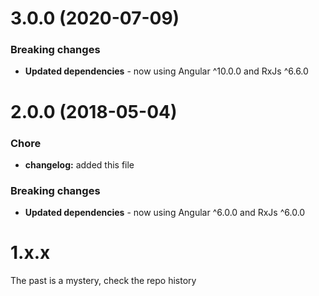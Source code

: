 <a name="3.0.0"></a>
# 3.0.0 (2020-07-09)

### Breaking changes

* **Updated dependencies** - now using Angular ^10.0.0 and RxJs ^6.6.0

<a name="2.0.0"></a>
# 2.0.0 (2018-05-04)


### Chore

* **changelog:** added this file

### Breaking changes

* **Updated dependencies** - now using Angular ^6.0.0 and RxJs ^6.0.0

<a name="1.x.x"></a>
# 1.x.x

The past is a mystery, check the repo history
